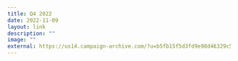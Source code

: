 ```yaml
---
title: Q4 2022
date: 2022-11-09
layout: link
description: ""
image: ""
external: https://us14.campaign-archive.com/?u=b5fb15f5d3fd9e98d46329c56&id=49c62b6e46
---
```

